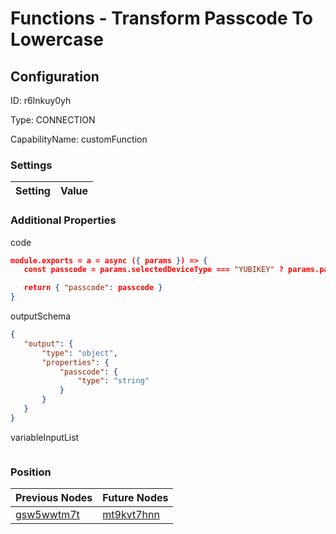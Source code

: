 # Functions - Transform Passcode To Lowercase
## Configuration
ID:  r6lnkuy0yh

Type: CONNECTION 

CapabilityName: customFunction

### Settings
| Setting | Value  |
| :------------------------ | ---------------------------------------- |
 




### Additional Properties
code
 ```json 
module.exports = a = async ({ params }) => {
	const passcode = params.selectedDeviceType === "YUBIKEY" ? params.passcode.toLowerCase() : params.passcode;

	return { "passcode": passcode }
}
```


outputSchema
 ```json 
{
	"output": {
		"type": "object",
		"properties": {
			"passcode": {
				"type": "string"
			}
		}
	}
}
```


variableInputList
 ```json 

```




### Position
| Previous Nodes | Future Nodes |
| :------------- | ------------ |
| [gsw5wwtm7t](./gsw5wwtm7t.md) | [mt9kvt7hnn](./mt9kvt7hnn.md) |
